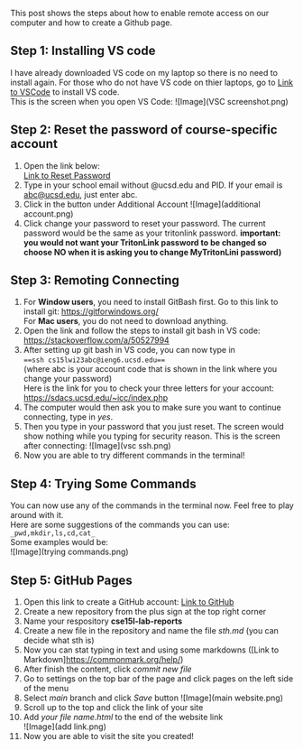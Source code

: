This post shows the steps about how to enable remote access on our computer and how to create a Github page.

## Step 1: Installing VS code
I have already downloaded VS code on my laptop so there is no need to install again. For those who do not have VS code on thier laptops, go to [Link to VSCode](https://code.visualstudio.com/)
to install VS code.<br>
This is the screen when you open VS Code:
![Image](VSC screenshot.png)

## Step 2: Reset the password of course-specific account 
1. Open the link below:<br>
[Link to Reset Password](https://sdacs.ucsd.edu/~icc/index.php)
2. Type in your school email without @ucsd.edu and PID. If your email is abc@ucsd.edu, just enter abc.
3. Click in the button under Additional Account
![Image](additional account.png)
4. Click change your password to reset your password. The current password would be the same as your tritonlink password. 
__important: you would not want your TritonLink password to be changed so choose NO when it is asking you to change MyTritonLini password)__

## Step 3: Remoting Connecting
1. For __Window users__, you need to install GitBash first. 
  Go to this link to install git: https://gitforwindows.org/<br>
  For __Mac users__, you do not need to download anything.
2. Open the link and follow the steps to install git bash in VS code: https://stackoverflow.com/a/50527994
3. After setting up git bash in VS code, you can now type in <br>
   `==ssh cs15lwi23abc@ieng6.ucsd.edu==` <br>
   (where abc is your account code that is shown in the link where you change your password)<br>
   Here is the link for you to check your three letters for your account: https://sdacs.ucsd.edu/~icc/index.php
4. The computer would then ask you to make sure you want to continue connecting, type in _yes_.
5. Then you type in your password that you just reset. The screen would show nothing while you typing for security reason.
This is the screen after connecting:
![Image](vsc ssh.png)
7. Now you are able to try different commands in the terminal!

## Step 4: Trying Some Commands
You can now use any of the commands in the terminal now. Feel free to play around with it. <br>
Here are some suggestions of the commands you can use:<br>
`_pwd,mkdir,ls,cd,cat_`<br>
Some examples would be: <br>
![Image](trying commands.png)

## Step 5: GitHub Pages
1. Open this link to create a GitHub account: [Link to GitHub](https://www.github.com/) <br>
2. Create a new repository from the plus sign at the top right corner
3. Name your respository __cse15l-lab-reports__
4. Create a new file in the repository and name the file _sth.md_ (you can decide what sth is)
5. Now you can stat typing in text and using some markdowns ([Link to Markdown]https://commonmark.org/help/)
6. After finish the content, click _commit new file_ 
7. Go to settings on the top bar of the page and click pages on the left side of the menu
8. Select _main_ branch and click _Save_ button
![Image](main website.png)
10. Scroll up to the top and click the link of your site
11. Add _your file name.html_ to the end of the website link <br>
![Image](add link.png)
12. Now you are able to visit the site you created!



